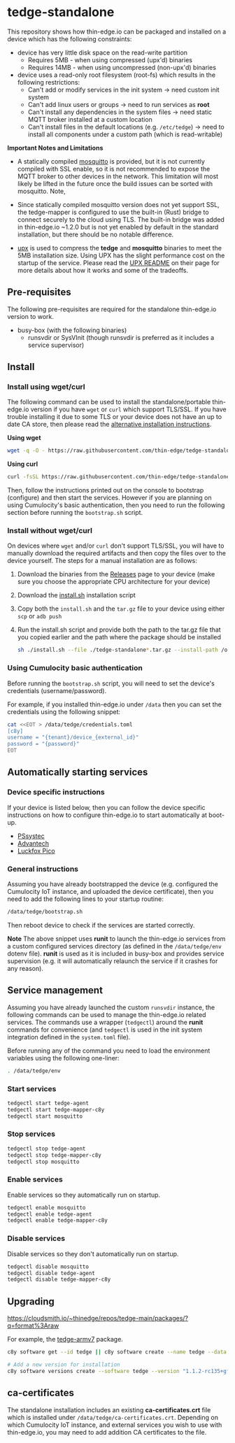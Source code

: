 # tedge-standalone

This repository shows how thin-edge.io can be packaged and installed on a device which has the following constraints:

* device has very little disk space on the read-write partition
    * Requires 5MB  - when using compressed (upx'd) binaries
    * Requires 14MB - when using uncompressed (non-upx'd) binaries
* device uses a read-only root filesystem (root-fs) which results in the following restrictions:
    * Can't add or modify services in the init system -> need custom init system
    * Can't add linux users or groups -> need to run services as **root**
    * Can't install any dependencies in the system files -> need static MQTT broker installed at a custom location
    * Can't install files in the default locations (e.g. `/etc/tedge`) -> need to install all components under a custom path (which is read-writable)

**Important Notes and Limitations**

* A statically compiled [mosquitto](https://github.com/eclipse-mosquitto/mosquitto) is provided, but it is not currently compiled with SSL enable, so it is not recommended to expose the MQTT broker to other devices in the network. This limitation will most likely be lifted in the future once the build issues can be sorted with mosquitto. Note, 

* Since statically compiled mosquitto version does not yet support SSL, the tedge-mapper is configured to use the built-in (Rust) bridge to connect securely to the cloud using TLS. The built-in bridge was added in thin-edge.io ~1.2.0 but is not yet enabled by default in the standard installation, but there should be no notable difference.

* [upx](https://github.com/upx/upx) is used to compress the **tedge** and **mosquitto** binaries to meet the 5MB installation size. Using UPX has the slight performance cost on the startup of the service. Please read the [UPX README](https://github.com/upx/upx) on their page for more details about how it works and some of the tradeoffs.

## Pre-requisites

The following pre-requisites are required for the standalone thin-edge.io version to work.

* busy-box (with the following binaries)
    * runsvdir or SysVInit (though runsvdir is preferred as it includes a service supervisor)

## Install

### Install using wget/curl

The following command can be used to install the standalone/portable thin-edge.io version if you have `wget` or `curl` which support TLS/SSL. If you have trouble installing it due to some TLS or your device does not have an up to date CA store, then please read the [alternative installation instructions](./README.md#install-without-wgetcurl).

**Using wget**

```sh
wget -q -O - https://raw.githubusercontent.com/thin-edge/tedge-standalone/main/install.sh | sh -s -- --install-path /data
```

**Using curl**

```sh
curl -fsSL https://raw.githubusercontent.com/thin-edge/tedge-standalone/main/install.sh | sh -s -- --install-path /data
```

Then, follow the instructions printed out on the console to bootstrap (configure) and then start the services. However if you are planning on using Cumulocity's basic authentication, then you need to run the following section before running the `bootstrap.sh` script.

### Install without wget/curl

On devices where `wget` and/or `curl` don't support TLS/SSL, you will have to manually download the required artifacts and then copy the files over to the device yourself. The steps for a manual installation are as follows:

1. Download the binaries from the [Releases](https://github.com/thin-edge/tedge-standalone/releases) page to your device (make sure you choose the appropriate CPU architecture for your device)
2. Download the [install.sh](https://github.com/thin-edge/tedge-standalone/blob/main/install.sh) installation script
3. Copy both the `install.sh` and the `tar.gz` file to your device using either `scp` or `adb push`
4. Run the install.sh script and provide both the path to the tar.gz file that you copied earlier and the path where the package should be installed

    ```sh
    sh ./install.sh --file ./tedge-standalone*.tar.gz --install-path /opt
    ```

### Using Cumulocity basic authentication

Before running the `bootstrap.sh` script, you will need to set the device's credentials (username/password).

For example, if you installed thin-edge.io under `/data` then you can set the credentials using the following snippet:

```sh
cat <<EOT > /data/tedge/credentials.toml
[c8y]
username = "{tenant}/device_{external_id}"
password = "{password}"
EOT
```

## Automatically starting services

### Device specific instructions

If your device is listed below, then you can follow the device specific instructions on how to configure thin-edge.io to start automatically at boot-up.

* [PSsystec](./docs/PSsystec.md)
* [Advantech](./docs/ADVANTECH.md)
* [Luckfox Pico](./docs/Luckfox.md)


### General instructions

Assuming you have already bootstrapped the device (e.g. configured the Cumulocity IoT instance, and uploaded the device certificate), then you need to add the following lines to your startup routine:

```sh
/data/tedge/bootstrap.sh
```

Then reboot device to check if the services are started correctly.

**Note** The above snippet uses **runit** to launch the thin-edge.io services from a custom configured services directory (as defined in the `/data/tedge/env` dotenv file). **runit** is used as it is included in busy-box and provides service supervision (e.g. it will automatically relaunch the service if it crashes for any reason).

## Service management

Assuming you have already launched the custom `runsvdir` instance, the following commands can be used to manage the thin-edge.io related services. The commands use a wrapper (`tedgectl`) around the **runit** commands for convenience (and `tedgectl` is used in the init system integration defined in the `system.toml` file).

Before running any of the command you need to load the environment variables using the following one-liner:

```sh
. /data/tedge/env
```

### Start services

```sh
tedgectl start tedge-agent
tedgectl start tedge-mapper-c8y
tedgectl start mosquitto
```

### Stop services

```sh
tedgectl stop tedge-agent
tedgectl stop tedge-mapper-c8y
tedgectl stop mosquitto
```

### Enable services

Enable services so they automatically run on startup.

```sh
tedgectl enable mosquitto
tedgectl enable tedge-agent
tedgectl enable tedge-mapper-c8y
```


### Disable services

Disable services so they don't automatically run on startup.

```sh
tedgectl disable mosquitto
tedgectl disable tedge-agent
tedgectl disable tedge-mapper-c8y
```

## Upgrading

https://cloudsmith.io/~thinedge/repos/tedge-main/packages/?q=format%3Araw


For example, the [tedge-armv7](https://cloudsmith.io/~thinedge/repos/tedge-main/packages/detail/raw/tedge-armv7/1.1.2-rc135+gf35f1f1/) package.

```sh
c8y software get --id tedge || c8y software create --name tedge --data softwareType=executable

# Add a new version for installation
c8y software versions create --software tedge --version "1.1.2-rc135+gf35f1f1" --url "https://dl.cloudsmith.io/public/thinedge/tedge-main/raw/names/tedge-armv7/versions/1.1.2-rc135+gf35f1f1/tedge.tar.gz"
```

## ca-certificates

The standalone installation includes an existing **ca-certificates.crt** file which is installed under `/data/tedge/ca-certificates.crt`. Depending on which Cumulocity IoT instance, and external services you wish to use with thin-edge.io, you may need to add addition CA certificates to the file.
